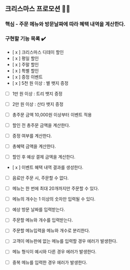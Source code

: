 ## 크리스마스 프로모션 🧑‍🎄

### 핵심 - 주문 메뉴와 방문날짜에 따라 혜택 내역을 계산한다.

### 구현할 기능 목록 ✔️

- [ x ] 크리스마스 디데이 할인
- [ x ] 평일 할인
- [ x ] 주말 할인
- [ x ] 특별 할인
- [ x ] 증정 이벤트
- [ x ] 5천 원 이상 : 별 뱃지 증정
- [  ] 1만 원 이상 : 트리 뱃지 증정
- [  ] 2만 원 이상 : 산타 뱃지 증정
- [  ] 총주문 금액 10,000원 이상부터 이벤트 적용

- [  ] 할인 전 총주문 금액을 계산한다.
- [  ] 증정 여부를 계산한다.
- [  ] 총혜택 금액을 계산한다.
- [  ] 할인 후 예상 결제 금액을 계산한다.
- [ x ] 이벤트 혜택 내역 결과를 생성한다.

- [  ] 음료만 주문 시, 주문할 수 없다.
- [  ] 메뉴는 한 번에 최대 20개까지만 주문할 수 있다.
- [  ] 메뉴의 개수는 1 이상의 숫자만 입력될 수 있다.
- [  ] 예상 방문 날짜를 입력받는다.
- [  ] 주문할 메뉴와 개수를 입력받는다.
- [  ] 주문할 메뉴입력을 메뉴와 개수로 분리한다.

- [  ] 고객이 메뉴판에 없는 메뉴를 입력할 경우 에러가 발생한다.
- [  ] 메뉴 형식이 예시와 다른 경우 에러가 발생한다.
- [  ] 중복 메뉴를 입력한 경우 에러가 발생한다.

